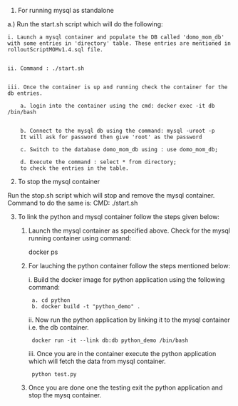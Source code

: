 
1. For running mysql as standalone

a.) Run the start.sh script which will do the following:

	i. Launch a mysql container and populate the DB called 'domo_mom_db' with some entries in 'directory' table. These entries are mentioned in rolloutScriptMOMv1.4.sql file. 


	ii. Command : ./start.sh


	iii. Once the container is up and running check the container for the db entries.

		a. login into the container using the cmd: docker exec -it db /bin/bash


		b. Connect to the mysql db using the command: mysql -uroot -p
		It will ask for password then give 'root' as the password

		c. Switch to the database domo_mom_db using : use domo_mom_db;

		d. Execute the command : select * from directory;
		to check the entries in the table.

2. To stop the mysql container

Run the stop.sh script  which will stop and remove the mysql container. Command to do the same is:
CMD: ./start.sh


3. To link the python and mysql container follow the steps given below:


	1. Launch the mysql container as specified above. Check for the mysql running container using command: 

		docker ps

	2. For lauching the python container follow the steps mentioned below:


		i. Build the docker image for python application using the following command:

			a. cd python 
			b. docker build -t "python_demo" .

		ii. Now run the python application by linking it to the mysql container i.e. the db container.

		
			docker run -it --link db:db python_demo /bin/bash	 

		iii. Once you are in the container execute the python application which will fetch the data from mysql container.

			python test.py

	3. Once you are done one the testing exit the python application and stop the mysq container.



